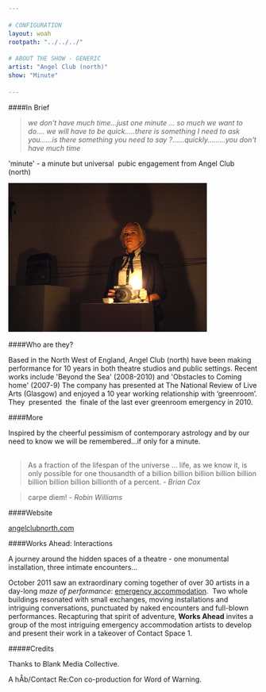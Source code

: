 ```yaml
---

# CONFIGURATION
layout: woah
rootpath: "../../../"

# ABOUT THE SHOW - GENERIC
artist: "Angel Club (north)"
show: "Minute"

---
```


####In Brief

> *we don't have much time…just one minute … so much we want to do….  we will have to be quick…..there is something I need to ask you……is there something you need to say ?……quickly………you don't have much time*    

'minute' - a minute but universal  pubic engagement from Angel Club (north)    

![angelclub](w10angelclub2.jpg)

####Who are they?

Based in the North West of England, Angel Club (north) have been making performance for 10 years in both theatre studios and public settings. Recent works include 'Beyond the Sea' (2008-2010) and 'Obstacles to Coming home' (2007-9) The company has presented at The National Review of Live Arts (Glasgow) and enjoyed a 10 year working relationship with ‘greenroom’. They  presented  the  finale of the last ever greenroom emergency in 2010. 

####More

Inspired by the cheerful pessimism of contemporary astrology and by our need to know we will be remembered…if only for a minute.    
 
>As a fraction of the lifespan of the universe … life, as we know it, is only possible for one thousandth of a billion billion billion billion billion billion billion billion billionth of a percent. - *Brian Cox*
    
>carpe diem! - *Robin Williams*    

####Website

[angelclubnorth.com](htt;://www.angelclubnorth.com)

####Works Ahead: Interactions

A journey around the hidden spaces of a theatre - one monumental installation, three intimate encounters... 

October 2011 saw an extraordinary coming together of over 30 artists in a day-long *maze of performance*: [emergency accommodation](http://emergencymcr.org/).  Two whole buildings resonated with small exchanges, moving installations and intriguing conversations, punctuated by naked encounters and full-blown performances. Recapturing that spirit of adventure, **Works Ahead** invites a group of the most intriguing emergency accommodation artists to develop and present their work in a takeover of Contact Space 1. 

#####Credits

Thanks to Blank Media Collective.

A hÅb/Contact Re:Con co-production for Word of Warning.